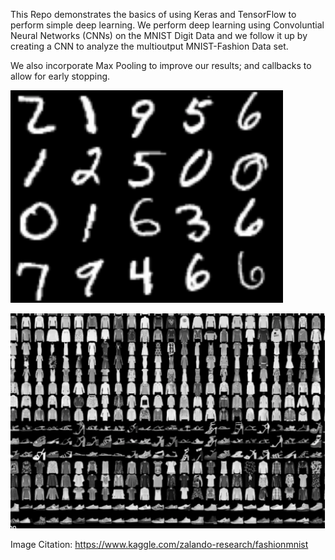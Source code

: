 This Repo demonstrates the basics of using Keras and TensorFlow to perform simple deep learning.
We perform deep learning using Convoluntial Neural Networks (CNNs) on the MNIST Digit Data and we follow it up by 
creating a CNN to analyze the multioutput MNIST-Fashion Data set.

We also incorporate Max Pooling to improve our results; and callbacks to allow for early stopping.

![What is this](image/mnist.png)

![What is this](image/fashion.png)

Image Citation: https://www.kaggle.com/zalando-research/fashionmnist
